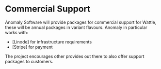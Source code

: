 # Commercial Support

Anomaly Software will provide packages for commercial support for Wattle, these will be annual packages in variant flavours. Anomaly in particular works with:

- [Linode] for infrastructure requirements
- [Stripe] for payment 

The project encourages other provides out there to also offer support packages to customers.